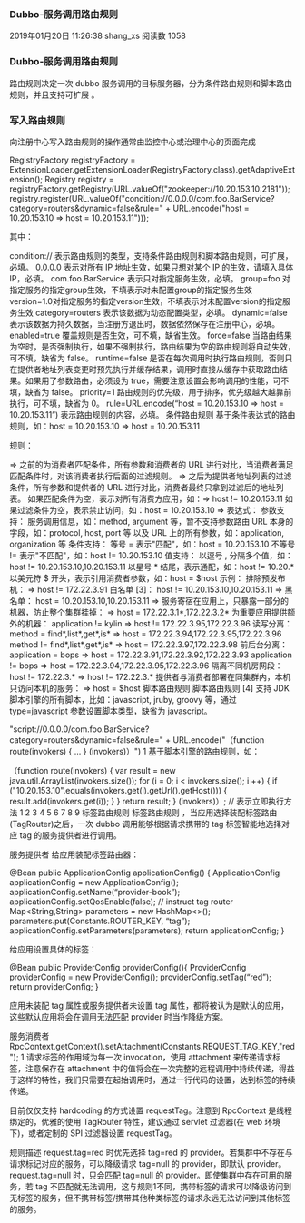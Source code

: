 ### Dubbo-服务调用路由规则
2019年01月20日 11:26:38 shang_xs 阅读数 1058
### Dubbo-服务调用路由规则
路由规则决定一次 dubbo 服务调用的目标服务器，分为条件路由规则和脚本路由规则，并且支持可扩展 。

### 写入路由规则
向注册中心写入路由规则的操作通常由监控中心或治理中心的页面完成

RegistryFactory registryFactory = ExtensionLoader.getExtensionLoader(RegistryFactory.class).getAdaptiveExtension();
Registry registry = registryFactory.getRegistry(URL.valueOf("zookeeper://10.20.153.10:2181"));
registry.register(URL.valueOf("condition://0.0.0.0/com.foo.BarService?category=routers&dynamic=false&rule=" + URL.encode("host = 10.20.153.10 => host = 10.20.153.11")));

其中：

condition:// 表示路由规则的类型，支持条件路由规则和脚本路由规则，可扩展，必填。
0.0.0.0 表示对所有 IP 地址生效，如果只想对某个 IP 的生效，请填入具体 IP，必填。
com.foo.BarService 表示只对指定服务生效，必填。
group=foo 对指定服务的指定group生效，不填表示对未配置group的指定服务生效
version=1.0对指定服务的指定version生效，不填表示对未配置version的指定服务生效
category=routers 表示该数据为动态配置类型，必填。
dynamic=false 表示该数据为持久数据，当注册方退出时，数据依然保存在注册中心，必填。
enabled=true 覆盖规则是否生效，可不填，缺省生效。
force=false 当路由结果为空时，是否强制执行，如果不强制执行，路由结果为空的路由规则将自动失效，可不填，缺省为 false。
runtime=false 是否在每次调用时执行路由规则，否则只在提供者地址列表变更时预先执行并缓存结果，调用时直接从缓存中获取路由结果。如果用了参数路由，必须设为 true，需要注意设置会影响调用的性能，可不填，缺省为 false。
priority=1 路由规则的优先级，用于排序，优先级越大越靠前执行，可不填，缺省为 0。
rule=URL.encode(“host = 10.20.153.10 => host = 10.20.153.11”) 表示路由规则的内容，必填。
条件路由规则
基于条件表达式的路由规则，如：host = 10.20.153.10 => host = 10.20.153.11

规则：

=> 之前的为消费者匹配条件，所有参数和消费者的 URL 进行对比，当消费者满足匹配条件时，对该消费者执行后面的过滤规则。
=> 之后为提供者地址列表的过滤条件，所有参数和提供者的 URL 进行对比，消费者最终只拿到过滤后的地址列表。
如果匹配条件为空，表示对所有消费方应用，如：=> host != 10.20.153.11
如果过滤条件为空，表示禁止访问，如：host = 10.20.153.10 =>
表达式：
参数支持：
服务调用信息，如：method, argument 等，暂不支持参数路由
URL 本身的字段，如：protocol, host, port 等
以及 URL 上的所有参数，如：application, organization 等
条件支持：
等号 = 表示"匹配"，如：host = 10.20.153.10
不等号 != 表示"不匹配"，如：host != 10.20.153.10
值支持：
以逗号 , 分隔多个值，如：host != 10.20.153.10,10.20.153.11
以星号 * 结尾，表示通配，如：host != 10.20.*
以美元符 $ 开头，表示引用消费者参数，如：host = $host
示例：
排除预发布机：
=> host != 172.22.3.91
白名单 [3]：
host != 10.20.153.10,10.20.153.11 =>
黑名单：
host = 10.20.153.10,10.20.153.11 =>
服务寄宿在应用上，只暴露一部分的机器，防止整个集群挂掉：
=> host = 172.22.3.1*,172.22.3.2*
为重要应用提供额外的机器：
application != kylin => host != 172.22.3.95,172.22.3.96
读写分离：
method = find*,list*,get*,is* => host = 172.22.3.94,172.22.3.95,172.22.3.96
method != find*,list*,get*,is* => host = 172.22.3.97,172.22.3.98
前后台分离：
application = bops => host = 172.22.3.91,172.22.3.92,172.22.3.93
application != bops => host = 172.22.3.94,172.22.3.95,172.22.3.96
隔离不同机房网段：
host != 172.22.3.* => host != 172.22.3.*
提供者与消费者部署在同集群内，本机只访问本机的服务：
=> host = $host
脚本路由规则
脚本路由规则 [4] 支持 JDK 脚本引擎的所有脚本，比如：javascript, jruby, groovy 等，通过 type=javascript 参数设置脚本类型，缺省为 javascript。

"script://0.0.0.0/com.foo.BarService?category=routers&dynamic=false&rule=" + URL.encode("（function route(invokers) { ... } (invokers)）")
1
基于脚本引擎的路由规则，如：

（function route(invokers) {
    var result = new java.util.ArrayList(invokers.size());
    for (i = 0; i < invokers.size(); i ++) {
        if ("10.20.153.10".equals(invokers.get(i).getUrl().getHost())) {
            result.add(invokers.get(i));
        }
    }
    return result;
} (invokers)）; // 表示立即执行方法
1
2
3
4
5
6
7
8
9
标签路由规则
标签路由规则 ，当应用选择装配标签路由(TagRouter)之后，一次 dubbo 调用能够根据请求携带的 tag 标签智能地选择对应 tag 的服务提供者进行调用。

服务提供者
给应用装配标签路由器：

@Bean
public ApplicationConfig applicationConfig() {
ApplicationConfig applicationConfig = new ApplicationConfig();
applicationConfig.setName(“provider-book”);
applicationConfig.setQosEnable(false);
// instruct tag router
Map<String,String> parameters = new HashMap<>();
parameters.put(Constants.ROUTER_KEY, “tag”);
applicationConfig.setParameters(parameters);
return applicationConfig;
}

给应用设置具体的标签：

@Bean
public ProviderConfig providerConfig(){
ProviderConfig providerConfig = new ProviderConfig();
providerConfig.setTag(“red”);
return providerConfig;
}

应用未装配 tag 属性或服务提供者未设置 tag 属性，都将被认为是默认的应用，这些默认应用将会在调用无法匹配 provider 时当作降级方案。

服务消费者
RpcContext.getContext().setAttachment(Constants.REQUEST_TAG_KEY,"red");
1
请求标签的作用域为每一次 invocation，使用 attachment 来传递请求标签，注意保存在 attachment 中的值将会在一次完整的远程调用中持续传递，得益于这样的特性，我们只需要在起始调用时，通过一行代码的设置，达到标签的持续传递。

目前仅仅支持 hardcoding 的方式设置 requestTag。注意到 RpcContext 是线程绑定的，优雅的使用 TagRouter 特性，建议通过 servlet 过滤器(在 web 环境下)，或者定制的 SPI 过滤器设置 requestTag。

规则描述
request.tag=red 时优先选择 tag=red 的 provider。若集群中不存在与请求标记对应的服务，可以降级请求 tag=null 的 provider，即默认 provider。
request.tag=null 时，只会匹配 tag=null 的 provider。即使集群中存在可用的服务，若 tag 不匹配就无法调用，这与规则1不同，携带标签的请求可以降级访问到无标签的服务，但不携带标签/携带其他种类标签的请求永远无法访问到其他标签的服务。